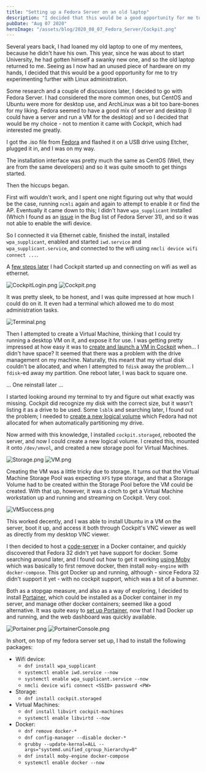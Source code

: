 ```yaml
---
title: "Setting up a Fedora Server on an old laptop"
description: "I decided that this would be a good opportunity for me to try experimenting further with Linux administration"
pubDate: "Aug 07 2020"
heroImage: "/assets/blog/2020_08_07_Fedora_Server/Cockpit.png"
---
```


Several years back, I had loaned my old laptop to one of my mentees, because he didn't have his own. This year, since he was about to start University, he had gotten himself a swanky new one, and so the old laptop returned to me. Seeing as I now had an unused piece of hardware on my hands, I decided that this would be a good opportunity for me to try experimenting further with Linux administration.

Some research and a couple of discussions later, I decided to go with Fedora Server. I had considered the more common ones, but CentOS and Ubuntu were more for desktop use, and ArchLinux was a bit too bare-bones for my liking. Fedora seemed to have a good mix of server and desktop (I could have a server and run a VM for the desktop) and so I decided that would be my choice - not to mention it came with Cockpit, which had interested me greatly.

I got the .iso file from [Fedora](getfedora.org) and flashed it on a USB drive using Etcher, plugged it in, and I was on my way.

The installation interface was pretty much the same as CentOS (Well, they are from the same developers) and so it was quite smooth to get things started.

Then the hiccups began.

First wifi wouldn't work, and I spent one night figuring out why that would be the case, running `ncmli` again and again to attempt to enable it or find the AP. Eventually it came down to this; I didn't have `wpa_supplicant` installed (Which I found as an [issue](https://bugzilla.redhat.com/show_bug.cgi?id=1756488) in the Bug list of Fedora Server 31), and so it was not able to enable the wifi device.

So I connected it via Ethernet cable, finished the install, installed `wpa_supplicant`, enabled and started `iwd.service` and `wpa_supplicant.service`, and connected to the wifi using `nmcli device wifi connect ...`.

A [few steps later](https://cockpit-project.org/running.html) I had Cockpit started up and connecting on wifi as well as ethernet.

![CockpitLogin.png](/assets/blog/2020_08_07_Fedora_Server/CockpitLogin.png)
![Cockpit.png](/assets/blog/2020_08_07_Fedora_Server/Cockpit.png)

It was pretty sleek, to be honest, and I was quite impressed at how much I could do on it. It even had a terminal which allowed me to do most administration tasks.

![Terminal.png](/assets/blog/2020_08_07_Fedora_Server/Terminal.png)

Then I attempted to create a Virtual Machine, thinking that I could try running a desktop VM on it, and expose it for use. I was getting pretty impressed at how easy it was to [create and launch a VM in Cockpit](https://fedoramagazine.org/create-virtual-machines-with-cockpit-in-fedora/) when... I didn't have space? It seemed that there was a problem with the drive management on my machine. Naturally, this meant that my virtual disk couldn't be allocated, and when I attempted to `fdisk` away the problem... I `fdisk`-ed away my partition. One reboot later, I was back to square one.

... One reinstall later ...

I started looking around my terminal to try and figure out what exactly was missing. Cockpit did recognize my disk with the correct size, but it wasn't listing it as a drive to be used. Some `lsblk` and searching later, I found out the problem; I needed to [create a new logical volume](https://fedoramagazine.org/storage-management-with-cockpit/) which Fedora had not allocated for when automatically partitioning my drive.

Now armed with this knowledge, I installed `cockpit.storaged`, rebooted the server, and now I could create a new logical volume. I created this, mounted it onto `/dev/vmvol`, and created a new storage pool for Virtual Machines.

![Storage.png](/assets/blog/2020_08_07_Fedora_Server/Storage.png)
![VM.png](/assets/blog/2020_08_07_Fedora_Server/VM.png)

Creating the VM was a little tricky due to storage. It turns out that the Virtual Machine Storage Pool was expecting `XFS` type storage, and that a Storage Volume had to be created within the Storage Pool before the VM could be created. With that up, however, it was a cinch to get a Virtual Machine workstation up and running and streaming on Cockpit. Very cool.

![VMSuccess.png](/assets/blog/2020_08_07_Fedora_Server/VMSuccess.png)

This worked decently, and I was able to install Ubuntu in a VM on the server, boot it up, and access it both through Cockpit's VNC viewer as well as directly from my desktop VNC viewer.

I then decided to host a [code-server](https://github.com/cdr/code-server) in a Docker container, and quickly discovered that Fedora 32 didn't yet have support for docker. Some searching around later, and I found out how to get it working [using Moby](https://fedoramagazine.org/docker-and-fedora-32/) which was basically to first remove docker, then install `moby-engine` with `docker-compose`. This got Docker up and running, although - since Fedora 32 didn't support it yet - with no cockpit support, which was a bit of a bummer.

Both as a stopgap measure, and also as a way of exploring, I decided to install [Portainer](https://portainer.io), which could be installed as a Docker container in my server, and manage other docker containers; seemed like a good alternative. It was quite easy to [set up Portainer](https://www.linuxuprising.com/2019/05/portainer-web-based-docker-gui-for.html), now that I had Docker up and running, and the web dashboard was quickly available.

![Portainer.png](/assets/blog/2020_08_07_Fedora_Server/Portainer.png)
![PortainerConsole.png](/assets/blog/2020_08_07_Fedora_Server/PortainerConsole.png)

In short, on top of my fedora server set up, I had to install the following packages:
- Wifi device:
  - `dnf install wpa_supplicant`
  - `systemctl enable iwd.service --now`
  - `systemctl enable wpa_supplicant.service --now`
  - `nmcli device wifi connect <SSID> password <PW>`
- Storage:
  - `dnf install cockpit.storaged`
- Virtual Machines:
  - `dnf install libvirt cockpit-machines`
  - `systemctl enable libvirtd --now`
- Docker:
  - `dnf remove docker-*`
  - `dnf config-manager --disable docker-*`
  - `grubby --update-kernal=ALL --args="systemd.unified_cgroup_hierarchy=0"`
  - `dnf install moby-engine docker-compose`
  - `systemctl enable docker --now`
